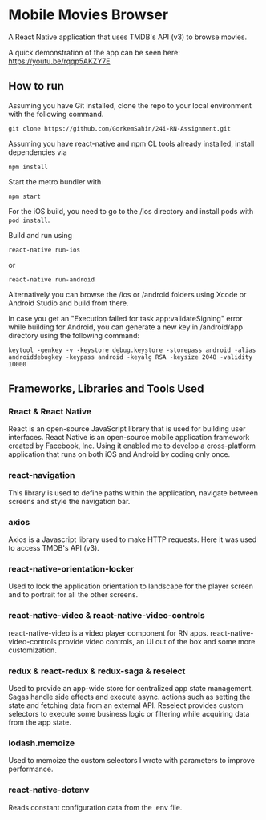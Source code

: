 # Mobile Movies Browser
A React Native application that uses TMDB's API (v3) to browse movies.

A quick demonstration of the app can be seen here: https://youtu.be/rqqp5AKZY7E

## How to run

Assuming you have Git installed, clone the repo to your local environment with the following command.

`git clone https://github.com/GorkemSahin/24i-RN-Assignment.git`

Assuming you have react-native and npm CL tools already installed, install dependencies via

`npm install`

Start the metro bundler with

`npm start`

For the iOS build, you need to go to the /ios directory and install pods with `pod install`.

Build and run using

`react-native run-ios`

or

`react-native run-android`

Alternatively you can browse the /ios or /android folders using Xcode or Android Studio and build from there.

In case you get an "Execution failed for task app:validateSigning" error while building for Android, you can generate a new key in /android/app directory using the following command:

`keytool -genkey -v -keystore debug.keystore -storepass android -alias androiddebugkey -keypass android -keyalg RSA -keysize 2048 -validity 10000`


## Frameworks, Libraries and Tools Used

### React & React Native

React is an open-source JavaScript library that is used for building user interfaces. React Native is an open-source mobile application framework created by Facebook, Inc. Using it enabled me to develop a cross-platform application that runs on both iOS and Android by coding only once.

### react-navigation

This library is used to define paths within the application, navigate between screens and style the navigation bar.

### axios

Axios is a Javascript library used to make HTTP requests. Here it was used to access TMDB's API (v3).

### react-native-orientation-locker

Used to lock the application orientation to landscape for the player screen and to portrait for all the other screens.

### react-native-video & react-native-video-controls

react-native-video is a video player component for RN apps. react-native-video-controls provide video controls, an UI out of the box and some more customization.

### redux & react-redux & redux-saga & reselect

Used to provide an app-wide store for centralized app state management. Sagas handle side effects and execute async. actions such as setting the state and fetching data from an external API. Reselect provides custom selectors to execute some business logic or filtering while acquiring data from the app state.

### lodash.memoize

Used to memoize the custom selectors I wrote with parameters to improve performance.

### react-native-dotenv

Reads constant configuration data from the .env file.
